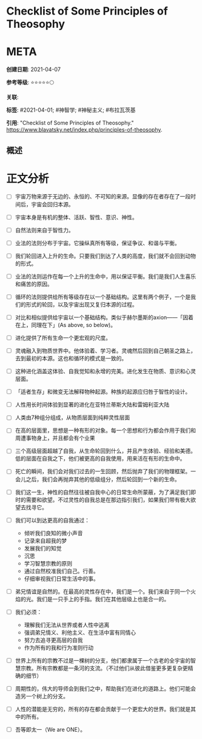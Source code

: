 # Checklist of Some Principles of Theosophy

# META

**创建日期**: 2021-04-07

**参考等级**: ⭐⭐⭐⭐⭐🌕

**关联**: 

**标签**: #2021-04-01; #神智学; #神秘主义; #布拉瓦茨基

**引用**: "Checklist of Some Principles of Theosophy." https://www.blavatsky.net/index.php/principles-of-theosophy.

## 概述

# 正文分析

- [ ] 宇宙万物来源于无边的、永恒的、不可知的来源。显像的存在者存在了一段时间后，宇宙会回归本源。
- [ ] 宇宙本身是有机的整体、活跃、智性、意识、神性。
- [ ] 自然法则来自于智性力。
- [ ] 业法的法则分布于宇宙。它操纵真所有等级，保证争议、和谐与平衡。
- [ ] 我们轮回进入上升的生命。只要我们到达了人类的高度，我们就不会回到动物的形式。
- [ ] 业法的法则运作在每一个上升的生命中，用以保证平衡。我们是我们人生喜乐和痛苦的原因。
- [ ] 循环的法则提供给所有等级存在以一个基础结构。这里有两个例子，一个是我们的形式的轮回，以及宇宙出现又复归本源的过程。
- [ ] 对比和相似提供给宇宙以一个基础结构。类似于赫尔墨斯的axion——「因着在上，同理在下」(As above, so below)。
- [ ] 进化提供了所有生命一个更宏观的尺度。
- [ ] 灵魂融入到物质世界中。他体验着、学习者。灵魂然后回到自己朝圣之路上，去到最初的本源。这也和循环的模式是一致的。
- [ ] 这种进化涵盖这体验、自我觉知和永增的完美。进化发生在物质、意识和心灵层面。
- [ ] 「适者生存」和微变无法解释物种起源。种族的起源应归咎于智性的设计。
- [ ] 人性用长时间体验到显著的进化在亚特兰蒂斯大陆和雷姆利亚大陆
- [ ] 人类由7种组分组成，从物质层面到纯粹灵性层面
- [ ] 在高的层面里，思想是一种有形的对象。每一个思想和行为都会作用于我们和周遭事物身上，并且都会有个业果
- [ ] 三个高级层面超越了自我，从生命轮回到什么，并且产生体验、经验和美德。低的层面在自我之下，他们被更高的自我使用，用来活在有形的生命中。
- [ ] 死亡的瞬间，我们会对我们过去的一生回顾，然后抛弃了我们的物理框架。一会儿之后，我们会再抛弃其他的低级组分，然后轮回到一个新的生命。
- [ ] 我们这一生，神性的自然往往被自我中心的日常生命所蒙蔽，为了满足我们即时的需要和欲望。不过灵性的自我总是在那边指引我们，如果我们带有极大欲望去找寻它。
- [ ] 我们可以到达更高的自我通过：
  * 倾听我们良知的微小声音
  * 记录来自超我的梦
  * 发展我们的知觉
  * 沉思
  * 学习智慧宗教的原则
  * 通过自然校准我们自己。行善。
  * 仔细审视我们日常生活中的事。
- [ ] 弟兄情谊是自然的。在最高的灵性存在中，我们是一个。我们来自于同一个火焰的光。我们是一只手上的手指。我们在其他层级上也是合一的。
- [ ] 我们必须：
  * 理解我们无法从世界或者人性中逃离
  * 强调弟兄情义、利他主义、在生活中富有同情心
  * 努力去追寻更高层的自我
  * 作为所有的我和行为准则行动
- [ ] 世界上所有的宗教不过是一棵树的分支，他们都隶属于一个古老的全宇宙的智慧宗教。所有宗教都是一条河的支流。（不过他们从彼此借鉴更多更复杂更精确的细节）
- [ ] 周期性的，伟大的导师会到我们之中，帮助我们在进化的道路上。他们可能会造另一个树上的分支。
- [ ] 人性的潜能是无穷的，所有的存在都会贡献于一个更宏大的世界。我们就是其中的所有。
- [ ] 吾等即太一（We are ONE）。

